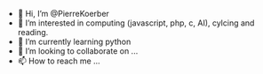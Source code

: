 - 👋 Hi, I’m @PierreKoerber
- 👀 I’m interested in computing (javascript, php, c, AI), cylcing and reading.
- 🌱 I’m currently learning python
- 💞️ I’m looking to collaborate on ...
- 📫 How to reach me ...

<!---
PierreKoerber/PierreKoerber is a ✨ special ✨ repository because its `README.md` (this file) appears on your GitHub profile.
You can click the Preview link to take a look at your changes.
--->
